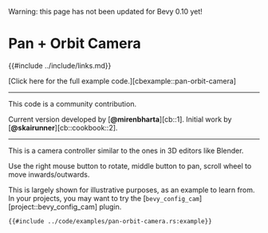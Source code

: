Warning: this page has not been updated for Bevy 0.10 yet!

# Pan + Orbit Camera

{{#include ../include/links.md}}

[Click here for the full example code.][cbexample::pan-orbit-camera]

---

This code is a community contribution.

Current version developed by [**@mirenbharta**][cb::1].
Initial work by [**@skairunner**][cb::cookbook::2].

---

This is a camera controller similar to the ones in 3D editors like Blender.

Use the right mouse button to rotate, middle button to pan, scroll wheel to
move inwards/outwards.

This is largely shown for illustrative purposes, as an example
to learn from. In your projects, you may want to try the
[`bevy_config_cam`][project::bevy_config_cam] plugin.

```rust,no_run,noplayground
{{#include ../code/examples/pan-orbit-camera.rs:example}}
```

